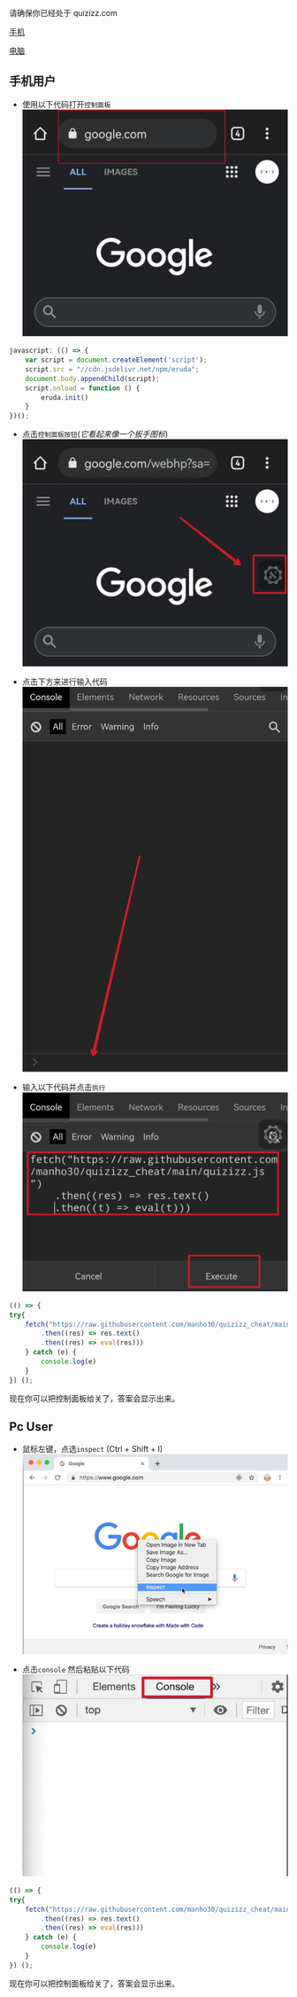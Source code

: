请确保你已经处于 quizizz.com 

[手机](#手机用户)

[电脑](#电脑用户)


## 手机用户
- 使用以下代码打开`控制面板`
![img](https://raw.githubusercontent.com/manho30/quizizz_cheat/main/assets/figure1.jpg)
``` javascript
javascript: (() => {
    var script = document.createElement('script');
    script.src = "//cdn.jsdelivr.net/npm/eruda";
    document.body.appendChild(script);
    script.onload = function () {
        eruda.init()
    }
})();
```

- 点击`控制面板按钮`(_它看起来像一个扳手图标_) 
![img](https://raw.githubusercontent.com/manho30/quizizz_cheat/main/assets/figure2.jpg)

- 点击下方来进行输入代码
![img](https://raw.githubusercontent.com/manho30/quizizz_cheat/main/assets/figure3.jpg)

- 输入以下代码并点击`执行`
![img](https://raw.githubusercontent.com/manho30/quizizz_cheat/main/assets/figure4.jpg)
```javascript
(() => { 
try{
    fetch("https://raw.githubusercontent.com/manho30/quizizz_cheat/main/quizizz.js")
        .then((res) => res.text()
        .then((res) => eval(res)))
    } catch (e) {
        console.log(e)
    } 
}) ();
```

现在你可以把控制面板给关了，答案会显示出来。


## Pc User

- 鼠标左键，点选`inspect` (Ctrl + Shift + I)
![img](https://raw.githubusercontent.com/manho30/quizizz_cheat/main/assets/figure5.jpg)

- 点击`console` 然后粘贴以下代码
![img](https://raw.githubusercontent.com/manho30/quizizz_cheat/main/assets/figure6.jpg)

``` javascript
(() => { 
try{
    fetch("https://raw.githubusercontent.com/manho30/quizizz_cheat/main/quizizz.js")
        .then((res) => res.text()
        .then((res) => eval(res)))
    } catch (e) {
        console.log(e)
    } 
}) ();
```

现在你可以把控制面板给关了，答案会显示出来。
